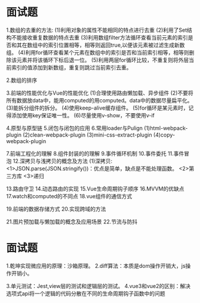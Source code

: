 # 面试题
1.数组的去重的方法:
  (1)利用对象的属性不能相同的特点进行去重
  (2)利用了Set结构不能接收重复数据的特点去重
  (3)利用数组filter方法循环查看当前元素的索引是否和其在数组中的索引位置相等，相等则返回true,以便该元素被过滤生成新数组。
  (4)利用for循环查看某个元素在数组中的索引是否和当前索引相等，相等则删除该元素并将该循环下标后退一位。
  (5)利用两层for循环比较，不重复则将外层当前索引的值添加到新数组，重复则跳过当前索引去重。
  
2.数组的排序

3.前端的性能优化与Vue的性能优化
  (1)合理使用路由懒加载、异步组件
  (2)不要将所有数据放data中，能用computed的用computed。data中的数据尽量扁平化。
  (3)能拆分组件的拆分。
  (4)使用keep-alive缓存组件。
  (5)for循环是某元素时，记得添加使用key保证唯一性。
  (6)尽量使用v-show，不要使用v-if

4.原型与原型链
5.闭包与闭包的应用
6.常用loader与Pulign
  (1)html-webpack-plugin
  (2)clean-webpack-plugin 
  (3)mini-css-extract-plugin
  (4)copy-webpack-plugin

7.前端工程化的理解
8.组件封装的的理解
9.事件循环机制
10.事件委托
11.事件冒泡
12.深拷贝与浅拷贝的概念及方法
  (1)深拷贝:
    <1>JSON.parse(JSON.stringify())：优点是简单，缺点是不能处理函数。
    <2>第三方库
    <3>递归

13.路由守卫
14.动态路由的实现
15.Vue生命周期钩子顺序
16.MVVM的优缺点
17.watch和computed的不同点
18.vue组件的通信方式

19.前端的数据存储方式
20.实现跨域的方法

21.图片预加载与懒加载的概念及应用场景
22.节流与防抖

# 面试题
1.乾坤实现微应用的原理：沙箱原理。
2.diff算法：本质是dom操作开销大，js操作开销小。
  
3.单元测试：Jest,view层的测试和逻辑层的测试。
4.vue3和vue2的区别：解决选项式api将一个逻辑的代码分散在不同的生命周期钩子函数中的问题